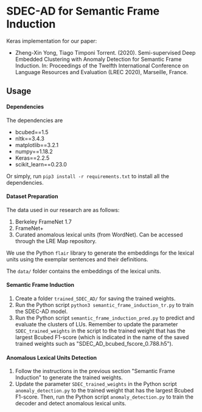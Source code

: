 # SDEC-AD for Semantic Frame Induction

Keras implementation for our paper:
- Zheng-Xin Yong, Tiago Timponi Torrent. (2020). Semi-supervised Deep Embedded Clustering with Anomaly Detection for Semantic Frame Induction. In: Proceedings of the Twelfth International Conference on Language Resources and Evaluation (LREC 2020), Marseille, France.



## Usage
#### Dependencies
The dependencies are
- bcubed==1.5
- nltk==3.4.3
- matplotlib==3.2.1
- numpy==1.18.2
- Keras==2.2.5
- scikit_learn==0.23.0

Or simply, run `pip3 install -r requirements.txt` to install all the
dependencies.

#### Dataset Preparation
The data used in our research are as follows:
1. Berkeley FrameNet 1.7
2. FrameNet+
3. Curated anomalous lexical units (from WordNet). Can be accessed
through the LRE Map repository.

We use the Python `flair` library to generate the embeddings for the
lexical units using the exemplar sentences and their definitions.

The `data/` folder contains the embeddings of the lexical units.

#### Semantic Frame Induction
1. Create a folder `trained_SDEC_AD/` for saving the trained weights.
2. Run the Python script `python3 semantic_frame_induction_tr.py` to train the
SDEC-AD model.
3. Run the Python script `semantic_frame_induction_pred.py` to predict
and evaluate the clusters of LUs. Remember to update the parameter
 `SDEC_trained_weights` in the script to the trained weight that has the
 largest Bcubed F1-score (which is indicated in the name of the saved
 trained weights such as "SDEC_AD_bcubed_fscore_0.788.h5").

#### Anomalous Lexical Units Detection
1. Follow the instructions in the previous section "Semantic Frame
Induction" to generate the trained weights.
2. Update the parameter `SDEC_trained_weights` in the Python script
`anomaly_detection.py` to the trained weight that has the
 largest Bcubed F1-score. Then, run the Python script `anomaly_detection.py`
 to train the decoder and detect anomalous lexical units.

